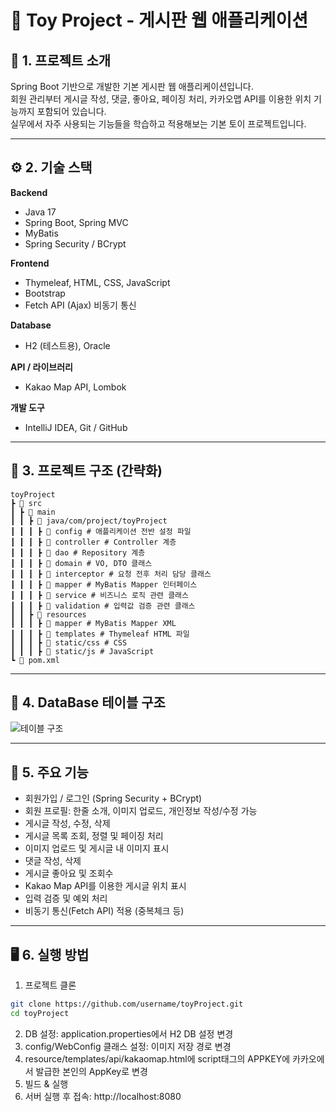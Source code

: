 # 📝 Toy Project - 게시판 웹 애플리케이션

## 📌 1. 프로젝트 소개
Spring Boot 기반으로 개발한 기본 게시판 웹 애플리케이션입니다.  
회원 관리부터 게시글 작성, 댓글, 좋아요, 페이징 처리, 카카오맵 API를 이용한 위치 기능까지 포함되어 있습니다.  
실무에서 자주 사용되는 기능들을 학습하고 적용해보는 기본 토이 프로젝트입니다.

---

## ⚙️ 2. 기술 스택

**Backend**  
- Java 17  
- Spring Boot, Spring MVC  
- MyBatis  
- Spring Security / BCrypt  

**Frontend**  
- Thymeleaf, HTML, CSS, JavaScript  
- Bootstrap  
- Fetch API (Ajax) 비동기 통신  

**Database**  
- H2 (테스트용), Oracle  

**API / 라이브러리**  
- Kakao Map API, Lombok  

**개발 도구**  
- IntelliJ IDEA, Git / GitHub  

---

## 📂 3. 프로젝트 구조 (간략화)
    toyProject
    ┣ 📂 src
    ┃ ┣ 📂 main
    ┃ ┃ ┣ 📂 java/com/project/toyProject
    ┃ ┃ ┃ ┣ 📂 config # 애플리케이션 전반 설정 파일
    ┃ ┃ ┃ ┣ 📂 controller # Controller 계층
    ┃ ┃ ┃ ┣ 📂 dao # Repository 계층
    ┃ ┃ ┃ ┣ 📂 domain # VO, DTO 클래스
    ┃ ┃ ┃ ┣ 📂 interceptor # 요청 전후 처리 담당 클래스
    ┃ ┃ ┃ ┣ 📂 mapper # MyBatis Mapper 인터페이스
    ┃ ┃ ┃ ┣ 📂 service # 비즈니스 로직 관련 클래스
    ┃ ┃ ┃ ┣ 📂 validation # 입력값 검증 관련 클래스
    ┃ ┃ ┣ 📂 resources
    ┃ ┃ ┃ ┣ 📂 mapper # MyBatis Mapper XML
    ┃ ┃ ┃ ┣ 📂 templates # Thymeleaf HTML 파일
    ┃ ┃ ┃ ┣ 📂 static/css # CSS
    ┃ ┃ ┃ ┣ 📂 static/js # JavaScript
    ┗ 📄 pom.xml

---

## 📝 4. DataBase 테이블 구조

![테이블 구조](https://github.com/user-attachments/assets/4a9138a0-6831-467c-a04a-5591563b38e7)

---

## 🚀 5. 주요 기능

- 회원가입 / 로그인 (Spring Security + BCrypt)  
- 회원 프로필: 한줄 소개, 이미지 업로드, 개인정보 작성/수정 가능  
- 게시글 작성, 수정, 삭제  
- 게시글 목록 조회, 정렬 및 페이징 처리  
- 이미지 업로드 및 게시글 내 이미지 표시  
- 댓글 작성, 삭제  
- 게시글 좋아요 및 조회수  
- Kakao Map API를 이용한 게시글 위치 표시  
- 입력 검증 및 예외 처리  
- 비동기 통신(Fetch API) 적용 (중복체크 등)  

---

## 🖥 6. 실행 방법

1. 프로젝트 클론
```bash
git clone https://github.com/username/toyProject.git
cd toyProject
```
2. DB 설정: application.properties에서 H2 DB 설정 변경
3. config/WebConfig 클래스 설정: 이미지 저장 경로 변경
4. resource/templates/api/kakaomap.html에 script태그의 APPKEY에 카카오에서 발급한 본인의 AppKey로 변경
5. 빌드 & 실행
6. 서버 실행 후 접속: http://localhost:8080
